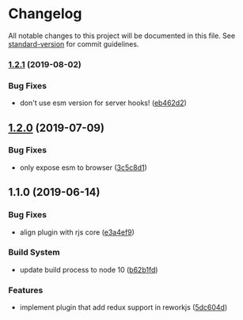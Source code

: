 # Changelog

All notable changes to this project will be documented in this file. See [standard-version](https://github.com/conventional-changelog/standard-version) for commit guidelines.

### [1.2.1](https://github.com/reworkjs/redux-adapter/compare/v1.2.0...v1.2.1) (2019-08-02)


### Bug Fixes

* don't use esm version for server hooks! ([eb462d2](https://github.com/reworkjs/redux-adapter/commit/eb462d2))



## [1.2.0](https://github.com/reworkjs/redux-adapter/compare/v1.1.0...v1.2.0) (2019-07-09)


### Bug Fixes

* only expose esm to browser ([3c5c8d1](https://github.com/reworkjs/redux-adapter/commit/3c5c8d1))



## 1.1.0 (2019-06-14)


### Bug Fixes

* align plugin with rjs core ([e3a4ef9](https://github.com/reworkjs/redux-adapter/commit/e3a4ef9))


### Build System

* update build process to node 10 ([b62b1fd](https://github.com/reworkjs/redux-adapter/commit/b62b1fd))


### Features

* implement plugin that add redux support in reworkjs ([5dc604d](https://github.com/reworkjs/redux-adapter/commit/5dc604d))
